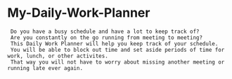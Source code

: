 # My-Daily-Work-Planner
<!--Description-->
     Do you have a busy schedule and have a lot to keep track of?
     Are you constantly on the go running from meeting to meeting?
     This Daily Work Planner will help you keep track of your schedule.
     You will be able to block out time and set aside periods of time for work, lunch, or other activites.
     That way you will not have to worry about missing another meeting or running late ever again.
<!--Link To Active Site-->

<!--Screen Capture Of Site-->

<!-- Sources -->
